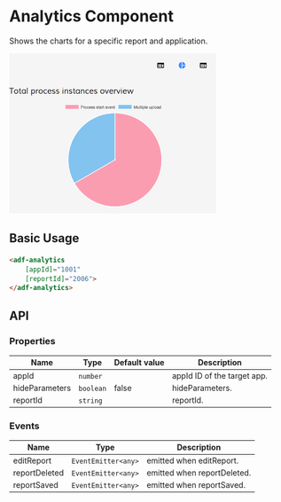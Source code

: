 # Analytics Component

Shows the charts for a specific report and application.

![Analytics-without-parameters](../../docassets/images/analytics-without-parameters.png)

## Basic Usage

```html
<adf-analytics 
    [appId]="1001" 
    [reportId]="2006">
</adf-analytics>
```

## API

### Properties

| Name           | Type      | Default value | Description                 |
|----------------|-----------|---------------|-----------------------------|
| appId          | `number`  |               | appId ID of the target app. |
| hideParameters | `boolean` | false         | hideParameters.             |
| reportId       | `string`  |               | reportId.                   |

### Events

| Name          | Type                | Description                 |
|---------------|---------------------|-----------------------------|
| editReport    | `EventEmitter<any>` | emitted when editReport.    |
| reportDeleted | `EventEmitter<any>` | emitted when reportDeleted. |
| reportSaved   | `EventEmitter<any>` | emitted when reportSaved.   |
